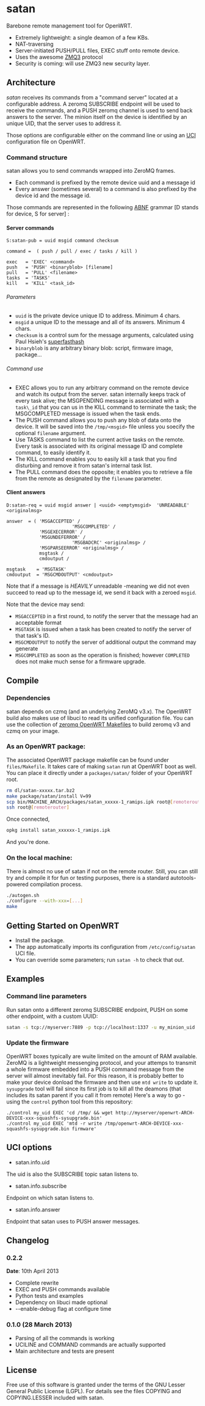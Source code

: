 
satan
=====

Barebone remote management tool for OpenWRT.

* Extremely lightweight: a single deamon of a few KBs.
* NAT-traversing
* Server-initiated PUSH/PULL files, EXEC stuff onto remote device.
* Uses the awesome [ZMQ3](http://www.zeromq.org/) protocol
* Security is coming: will use ZMQ3 new security layer.


Architecture
------------

*satan* receives its commands from a "command server" located at a configurable address.
A zeromq SUBSCRIBE endpoint will be used to receive the commands, and a PUSH zeromq channel is used to send back answers to the server.
The minion itself on the device is identified by an unique UID, that the server uses to address it.

Those options are configurable either on the command line or using an [UCI](http://wiki.openwrt.org/doc/uci) configuration file on OpenWRT.

### Command structure

satan allows you to send commands wrapped into ZeroMQ frames.

* Each command is prefixed by the remote device uuid and a message id
* Every answer (sometimes several) to a command is also prefixed by the device id and the message id.

Those commands are represented in the following [ABNF](http://www.ietf.org/rfc/rfc2234.txt) grammar [D stands for device, S for server] :

#### Server commands

```
S:satan-pub = uuid msgid command checksum

command =  ( push / pull / exec / tasks / kill )

exec   = 'EXEC' <command>
push   = 'PUSH' <binaryblob> [filename]
pull   = 'PULL' <filename>
tasks  = 'TASKS'
kill   = 'KILL' <task_id>

```

###### Parameters

* `uuid` is the private device unique ID to address. Minimum 4 chars.
* `msgid` a unique ID to the message and all of its answers. Minimum 4 chars.
* `checksum` is a control sum for the message arguments, calculated using Paul Hsieh's [superfasthash](http://www.azillionmonkeys.com/qed/hash.html)
* `binaryblob` is any arbitrary binary blob: script, firmware image, package...

###### Command use

* EXEC allows you to run any arbitrary command on the remote device and watch its output from the server.
satan internally keeps track of every task alive; the MSGPENDING message is associated with a `task\_id` that you can us in the KILL command to terminate the task; the MSGCOMPLETED message is issued when the task ends.
* The PUSH command allows you to push any blob of data onto the device. It will be saved into the `/tmp/<msgid>` file unless you soecify the optional `filename` argument.
* Use TASKS command to list the current active tasks on the remote. Every task is associated with its original message ID and complete command, to easily identify it.
* The KILL command enables you to easily kill a task that you find disturbing and remove it from satan's internal task list.
* The PULL command does the opposite; it enables you to retrieve a file from the remote as designated by the `filename` parameter.


#### Client answers

```
D:satan-req = uuid msgid answer | <uuid> <emptymsgid>  'UNREADABLE' <originalmsg>

answer  = ( 'MSGACCEPTED' /
						'MSGCOMPLETED' /
            'MSGEXECERROR' /
            'MSGUNDEFERROR' /
						'MSGBADCRC' <originalmsg> /
            'MSGPARSEERROR' <originalmsg> /
            msgtask /
            cmdoutput /

msgtask    = 'MSGTASK'
cmdoutput  = 'MSGCMDOUTPUT' <cmdoutput>
```

Note that if a message is _HEAVILY_ unreadable -meaning we did not even succeed
to read up to the message id, we send it back with a zeroed `msgid`.

Note that the device may send:
* `MSGACCEPTED` in a first round, to notify the server that the message had an acceptable format
* `MSGTASK` is issued when a task has been created to notify the server of that task's ID.
* `MSGCMDOUTPUT` to notify the server of additional output the command may generate
* `MSGCOMPLETED` as soon as the operation is finished; however `COMPLETED` does not make much sense for a firmware upgrade.


Compile
-------

### Dependencies

satan depends on czmq (and an underlying ZeroMQ v3.x). The OpenWRT build also makes use of libuci to read its unified configuration file.
You can use the collection of [zeromq OpenWRT Makefiles](https://github.com/vperron/openwrt-zmq-packages) to
build zeromq v3 and czmq on your image.

### As an OpenWRT package:

The associated OpenWRT package makefile can be found under `files/Makefile`.
It takes care of making `satan` run at OpenWRT boot as well.
You can place it directly under a `packages/satan/` folder of your OpenWRT root.

```bash
rm dl/satan-xxxxx.tar.bz2
make package/satan/install V=99
scp bin/MACHINE_ARCH/packages/satan_xxxxx-1_ramips.ipk root@[remoterouter]:.
ssh root@[remoterouter]
```

Once connected,

```bash
opkg install satan_xxxxxx-1_ramips.ipk
```

And you're done.

### On the local machine:

There is almost no use of satan if not on the remote router.
Still, you can still try and compile it for fun or testing purposes, there is a standard autotools-powered compilation process.

```bash
./autogen.sh
./configure --with-xxx=[...]
make
```


Getting Started on OpenWRT
--------------------------

* Install the package.
* The app automatically imports its configuration from `/etc/config/satan` UCI file.
* You can override some parameters; run  `satan -h` to check that out.


Examples
--------

### Command line parameters

Run satan onto a different zeromq SUBSCRIBE endpoint, PUSH on some other endpoint, with a custom UUID:

```bash
satan -s tcp://myserver:7889 -p tcp://localhost:1337 -u my_minion_uid
```

### Update the firmware

OpenWRT boxes typically are wuite limited on the amount of RAM available.
ZeroMQ is a lightweight messenging protocol, and your attemps to transmit a whole firmware embedded into a PUSH command message from the server will almost inevitably fail.
For this reason, it is probably better to make your device donload the firmware and then use `mtd write` to update it. `sysupgrade` tool will fail since its first job is to kill all the deamons (that includes its satan parent if you call it from remote)
Here's a way to go - using the `control` python tool from this repository:

```
./control my_uid EXEC 'cd /tmp/ && wget http://myserver/openwrt-ARCH-DEVICE-xxx-squashfs-sysupgrade.bin'
./control my_uid EXEC 'mtd -r write /tmp/openwrt-ARCH-DEVICE-xxx-squashfs-sysupgrade.bin firmware'
```


UCI options
-----------

* satan.info.uid

The uid is also the SUBSCRIBE topic satan listens to.

* satan.info.subscribe

Endpoint on which satan listens to.

* satan.info.answer

Endpoint that satan uses to PUSH answer messages.

Changelog
---------

### 0.2.2

**Date**: 10th April 2013

* Complete rewrite
* EXEC and PUSH commands available 
* Python tests and examples
* Dependency on libuci made optional
* --enable-debug flag at configure time

### 0.1.0 (28 March 2013)

* Parsing of all the commands is working
* UCILINE and COMMAND commands are actually supported
* Main architecture and tests are present


License
-------

Free use of this software is granted under the terms of the GNU Lesser General Public License (LGPL). For details see the files COPYING and COPYING.LESSER included with satan.

